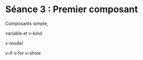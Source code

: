 # Séance 3 : Premier composant

Composants simple,&#x20;

variable et v-bind

v-model

v-if v-for v-show
